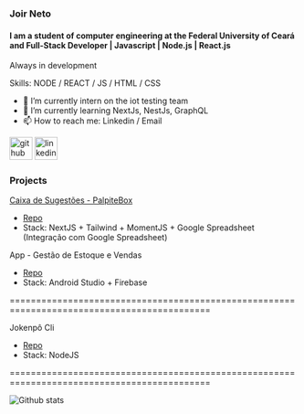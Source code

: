 ### Joir Neto

#### I am a student of computer engineering at the Federal University of Ceará and Full-Stack Developer | Javascript | Node.js | React.js

Always in development

Skills: NODE / REACT / JS / HTML / CSS

- 🔭 I’m currently intern on the iot testing team
- 🌱 I’m currently learning NextJs, NestJs, GraphQL
- 📫 How to reach me: Linkedin / Email

[<img src='https://cdn.jsdelivr.net/npm/simple-icons@3.0.1/icons/github.svg' alt='github' height='40'>](https://github.com/joirneto) [<img src='https://cdn.jsdelivr.net/npm/simple-icons@3.0.1/icons/linkedin.svg' alt='linkedin' height='40'>](https://www.linkedin.com/in/joir-neto/)      

### Projects

[Caixa de Sugestões - PalpiteBox](https://palpite-box-joir-dev.vercel.app/)
- [Repo](https://github.com/joirneto/palpite_box)
- Stack: NextJS + Tailwind + MomentJS + Google Spreadsheet (Integração com Google Spreadsheet)

<div></div>

App - Gestão de Estoque e Vendas
- [Repo](https://github.com/joirneto/app-deposito-moda-intima)
- Stack: Android Studio + Firebase

============================================================================================

Jokenpô Cli
- [Repo](https://github.com/joirneto/jokenpo)
- Stack: NodeJS

============================================================================================

![Github stats](https://github-readme-stats.vercel.app/api?username=joirneto&show_icons=true)


<!--START_SECTION:waka-->
<!--END_SECTION:waka-->
